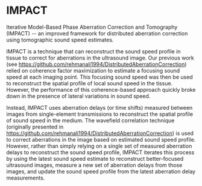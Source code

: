 # IMPACT
Iterative Model-Based Phase Aberration Correction and Tomography (IMPACT) -- an improved framework for distributed aberration correction using tomographic sound speed estimates. 

IMPACT is a technique that can reconstruct the sound speed profile in tissue to correct for aberrations in the ultrasound image. Our previous work (see https://github.com/rehmanali1994/DistributedAberrationCorrection) relied on coherence factor maximization to estimate a focusing sound speed at each imaging point. This focusing sound speed was then be used to reconstruct the spatial profile of local sound speed in the tissue. However, the performance of this coherence-based approach quickly broke down in the presence of lateral variations in sound speed.

Instead, IMPACT uses aberration delays (or time shifts) measured between images from single-element transmissions to reconstruct the spatial profile of sound speed in the medium. The wavefield correlation technique (originally presented in https://github.com/rehmanali1994/DistributedAberrationCorrection) is used to correct aberrations in the image based on estimated sound speed profile. However, rather than simply relying on a single set of measured aberration delays to reconstruct the sound speed profile, IMPACT iterates this process by using the latest sound speed estimate to reconstruct better-focused ultrasound images, measure a new set of aberration delays from those images, and update the sound speed profile from the latest aberration delay measurements. 

